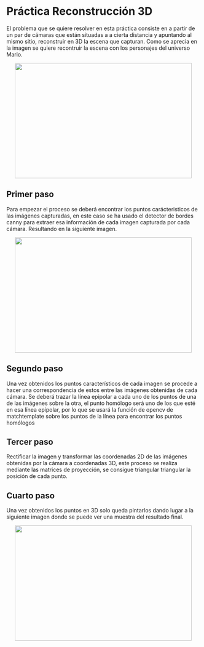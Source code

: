 # Práctica Reconstrucción 3D

El problema que se quiere resolver en esta práctica consiste en a partir de un par de cámaras que están situadas a a cierta distancia y apuntando al mismo sitio, reconstruir en 3D la escena que capturan. Como se aprecia en la imagen se quiere recontruir la escena con los personajes del universo Mario.

<p align="center">
  <img width="460" height="300" src="https://github.com/johnbyrs/Rob-tica/blob/master/Reconstrucci%C3%B3n3d/imgs/problema.png">
</p>

## Primer paso

Para empezar el proceso se deberá encontrar los puntos carácteristicos de las imágenes capturadas, en este caso se ha usado el detector de bordes canny para extraer esa información de cada imagen capturada por cada cámara. Resultando en la siguiente imagen.

<p align="center">
  <img width="460" height="300" src="https://github.com/johnbyrs/Rob-tica/blob/master/Reconstrucci%C3%B3n3d/imgs/imgcanny.jpg">
</p>

## Segundo paso

Una vez obtenidos los puntos característicos de cada imagen se procede a hacer una correspondencia de estos entre las imágenes obtenidas de cada cámara. Se deberá trazar la línea epipolar a cada uno de los puntos de una de las imágenes sobre la otra, el punto homólogo será uno de los que esté en esa línea epipolar, por lo que se usará la función de opencv de matchtemplate sobre los puntos de la línea para encontrar los puntos homólogos

## Tercer paso 

Rectificar la imagen y transformar las coordenadas 2D de las imágenes obtenidas por la cámara a coordenadas 3D, este proceso se realiza mediante las matrices de proyección, se consigue triangular triangular la posición de cada punto.

## Cuarto paso

Una vez obtenidos los puntos en 3D solo queda pintarlos dando lugar a la siguiente imagen donde se puede ver una muestra del resultado final.

<p align="center">
  <img width="460" height="300" src="https://github.com/johnbyrs/Rob-tica/blob/master/Reconstrucci%C3%B3n3d/imgs/Resultados.png">
</p>


